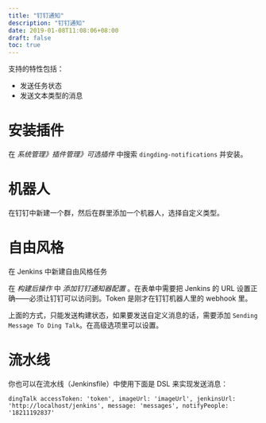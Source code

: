 ```yaml
---
title: "钉钉通知"
description: "钉钉通知"
date: 2019-01-08T11:08:06+08:00
draft: false
toc: true
---
```


支持的特性包括：

* 发送任务状态
* 发送文本类型的消息

# 安装插件

在 *系统管理》插件管理》可选插件* 中搜索 `dingding-notifications` 并安装。

# 机器人

在钉钉中新建一个群，然后在群里添加一个机器人，选择自定义类型。

# 自由风格

在 Jenkins 中新建自由风格任务

在 *构建后操作* 中 *添加钉钉通知器配置* 。在表单中需要把 Jenkins 的 URL 设置正确——必须让钉钉可以访问到。Token 是刚才在钉钉机器人里的 webhook 里。

上面的方式，只能发送构建状态，如果要发送自定义消息的话，需要添加 `Sending Message To Ding Talk`。在高级选项里可以设置。

# 流水线

你也可以在流水线（Jenkinsfile）中使用下面是 DSL 来实现发送消息：

`dingTalk accessToken: 'token', imageUrl: 'imageUrl', jenkinsUrl: 'http://localhost/jenkins', message: 'messages', notifyPeople: '18211192837'
`
